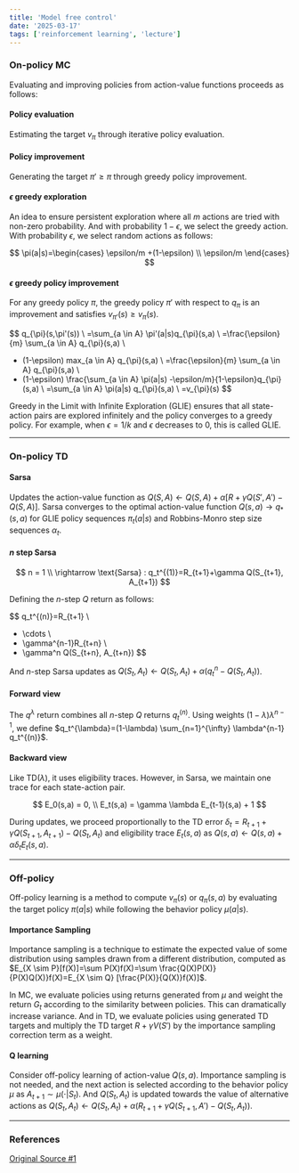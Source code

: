 ```yaml
---
title: 'Model free control'
date: '2025-03-17'
tags: ['reinforcement learning', 'lecture']
---
```


### On-policy MC

Evaluating and improving policies from action-value functions proceeds as follows:

#### Policy evaluation

Estimating the target $v_{\pi}$ through iterative policy evaluation.

#### Policy improvement

Generating the target $\pi' \ge \pi$ through greedy policy improvement.

#### $\epsilon$ greedy exploration

An idea to ensure persistent exploration where all $m$ actions are tried with non-zero probability. And with probability $1-\epsilon$, we select the greedy action. With probability $\epsilon$, we select random actions as follows:

$$
\pi(a|s)=\begin{cases}
\epsilon/m +(1-\epsilon) \\
\epsilon/m
\end{cases}
$$

#### $\epsilon$ greedy policy improvement

For any greedy policy $\pi$, the greedy policy $\pi'$ with respect to $q_{\pi}$ is an improvement and satisfies $v_{\pi'}(s) \ge v_\pi(s)$.

$$
q_{\pi}(s,\pi'(s)) \\
=\sum_{a \in A} \pi'(a|s)q_{\pi}(s,a) \\
=\frac{\epsilon}{m} \sum_{a \in A} q_{\pi}(s,a) \\
+ (1-\epsilon) max_{a \in A} q_{\pi}(s,a) \\
=\frac{\epsilon}{m} \sum_{a \in A} q_{\pi}(s,a) \\
+ (1-\epsilon) \frac{\sum_{a \in A} \pi(a|s) -\epsilon/m}{1-\epsilon}q_{\pi}(s,a) \\
=\sum_{a \in A} \pi(a|s) q_{\pi}(s,a) \\
=v_{\pi}(s)
$$

Greedy in the Limit with Infinite Exploration (GLIE) ensures that all state-action pairs are explored infinitely and the policy converges to a greedy policy. For example, when $\epsilon=1/k$ and $\epsilon$ decreases to 0, this is called GLIE.

---

### On-policy TD

#### Sarsa

Updates the action-value function as $Q(S,A) \leftarrow Q(S,A) + \alpha[R+\gamma Q(S',A')-Q(S,A)]$. Sarsa converges to the optimal action-value function $Q(s, a) \to q_*(s, a)$ for GLIE policy sequences $\pi_t(a|s)$ and Robbins-Monro step size sequences $\alpha_t$.

#### $n$ step Sarsa

$$
n = 1 \\
\rightarrow \text{Sarsa} : q_t^{(1)}=R_{t+1}+\gamma Q(S_{t+1}, A_{t+1})
$$

Defining the $n$-step $Q$ return as follows:

$$
q_t^{(n)}=R_{t+1} \\
+ \cdots \\
+ \gamma^{n-1}R_{t+n} \\
+ \gamma^n Q(S_{t+n}, A_{t+n})
$$

And $n$-step Sarsa updates as $Q(S_t, A_t) \leftarrow Q(S_t, A_t) + \alpha(q_t^{n} - Q(S_t, A_t))$.

#### Forward view

The $q^{\lambda}$ return combines all $n$-step $Q$ returns $q_t^{(n)}$. Using weights $(1-\lambda)\lambda^{n-1}$, we define $q_t^{\lambda}=(1-\lambda) \sum_{n=1}^{\infty} \lambda^{n-1} q_t^{(n)}$.

#### Backward view

Like TD$(\lambda)$, it uses eligibility traces. However, in Sarsa, we maintain one trace for each state-action pair.

$$
E_0(s,a) = 0, \\
E_t(s,a) = \gamma \lambda E_{t-1}(s,a) + 1
$$

During updates, we proceed proportionally to the TD error $\delta_t=R_{t+1}+\gamma Q(S_{t+1}, A_{t+1})-Q(S_t,A_t)$ and eligibility trace $E_t(s,a)$ as $Q(s,a) \leftarrow Q(s,a)+\alpha \delta_t E_t(s,a)$.

---

### Off-policy

Off-policy learning is a method to compute $v_{\pi}(s)$ or $q_{\pi}(s,a)$ by evaluating the target policy $\pi(a|s)$ while following the behavior policy $\mu(a|s)$.

#### Importance Sampling

Importance sampling is a technique to estimate the expected value of some distribution using samples drawn from a different distribution, computed as $E_{X \sim P}[f(X)]=\sum P(X)f(X)=\sum \frac{Q(X)P(X)}{P(X)Q(X)}f(X)=E_{X \sim Q} [\frac{P(X)}{Q(X)}f(X)]$.

In MC, we evaluate policies using returns generated from $\mu$ and weight the return $G_t$ according to the similarity between policies. This can dramatically increase variance. And in TD, we evaluate policies using generated TD targets and multiply the TD target $R + \gamma V(S')$ by the importance sampling correction term as a weight.

#### Q learning

Consider off-policy learning of action-value $Q(s, a)$. Importance sampling is not needed, and the next action is selected according to the behavior policy $\mu$ as $A_{t+1} \sim \mu(\cdot|S_t)$. And $Q(S_t, A_t)$ is updated towards the value of alternative actions as $Q(S_t, A_t) \leftarrow Q(S_t, A_t) + \alpha(R_{t+1}+\gamma Q(S_{t+1}, A')-Q(S_t,A_t))$.

---

### References

[Original Source #1](https://davidstarsilver.wordpress.com/wp-content/uploads/2025/04/lecture-5-model-free-control-.pdf)



